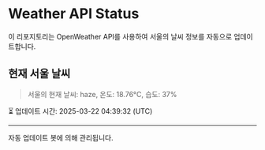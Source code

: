 
# Weather API Status

이 리포지토리는 OpenWeather API를 사용하여 서울의 날씨 정보를 자동으로 업데이트합니다.

## 현재 서울 날씨
> 서울의 현재 날씨: haze, 온도: 18.76°C, 습도: 37%

⏳ 업데이트 시간: 2025-03-22 04:39:32 (UTC)

---
자동 업데이트 봇에 의해 관리됩니다.
